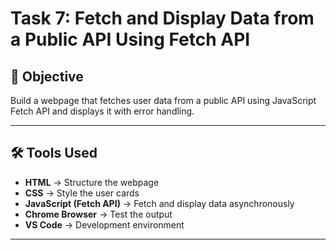 # Task 7: Fetch and Display Data from a Public API Using Fetch API

## 🎯 Objective
Build a webpage that fetches user data from a public API using JavaScript Fetch API and displays it with error handling.

---

## 🛠️ Tools Used
- **HTML** → Structure the webpage
- **CSS** → Style the user cards
- **JavaScript (Fetch API)** → Fetch and display data asynchronously
- **Chrome Browser** → Test the output
- **VS Code** → Development environment

---

